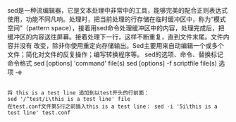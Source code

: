 sed是一种流编辑器，它是文本处理中非常中的工具，能够完美的配合正则表达式使用，功能不同凡响。处理时，把当前处理的行存储在临时缓冲区中，称为“模式空间”（pattern space），接着用sed命令处理缓冲区中的内容，处理完成后，把缓冲区的内容送往屏幕。接着处理下一行，这样不断重复，直到文件末尾。文件内容并没有 改变，除非你使用重定向存储输出。Sed主要用来自动编辑一个或多个文件；简化对文件的反复操作；编写转换程序等。 sed的选项、命令、替换标记 命令格式 sed [options] 'command' file(s) sed [options] -f scriptfile file(s) 选项 -e

```

```





```
将 this is a test line 追加到以test开头的行前面： 
sed '/^test/i\this is a test line' file 
在test.conf文件第5行之前插入this is a test line： sed -i '5i\this is a test line' test.conf
```

